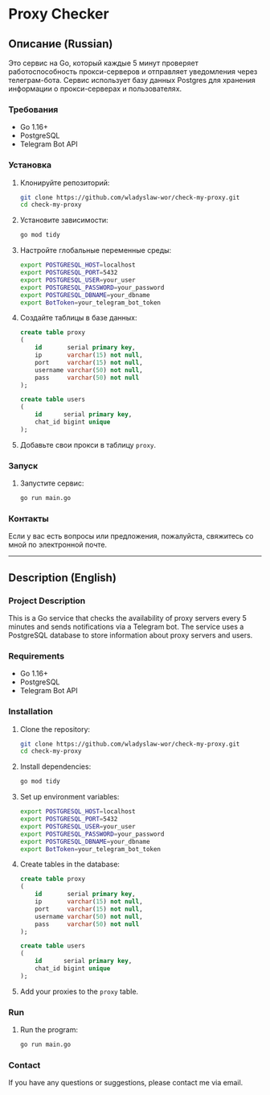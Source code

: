 # Proxy Checker

## Описание (Russian)

Это сервис на Go, который каждые 5 минут проверяет работоспособность прокси-серверов и отправляет уведомления через телеграм-бота. Сервис использует базу данных Postgres для хранения информации о прокси-серверах и пользователях.

### Требования

- Go 1.16+
- PostgreSQL
- Telegram Bot API

### Установка

1. Клонируйте репозиторий:
    ```sh
    git clone https://github.com/wladyslaw-wor/check-my-proxy.git
    cd check-my-proxy
    ```

2. Установите зависимости:
    ```sh
    go mod tidy
    ```

3. Настройте глобальные переменные среды:
    ```sh
    export POSTGRESQL_HOST=localhost
    export POSTGRESQL_PORT=5432
    export POSTGRESQL_USER=your_user
    export POSTGRESQL_PASSWORD=your_password
    export POSTGRESQL_DBNAME=your_dbname
    export BotToken=your_telegram_bot_token
    ```

4. Создайте таблицы в базе данных:
    ```sql
    create table proxy
    (
        id       serial primary key,
        ip       varchar(15) not null,
        port     varchar(15) not null,
        username varchar(50) not null,
        pass     varchar(50) not null
    );

    create table users
    (
        id      serial primary key,
        chat_id bigint unique
    );
    ```

5. Добавьте свои прокси в таблицу `proxy`.

### Запуск

1. Запустите сервис:
    ```sh
    go run main.go
    ```

### Контакты

Если у вас есть вопросы или предложения, пожалуйста, свяжитесь со мной по электронной почте.

---

## Description (English)

### Project Description

This is a Go service that checks the availability of proxy servers every 5 minutes and sends notifications via a Telegram bot. The service uses a PostgreSQL database to store information about proxy servers and users.

### Requirements

- Go 1.16+
- PostgreSQL
- Telegram Bot API

### Installation

1. Clone the repository:
    ```sh
    git clone https://github.com/wladyslaw-wor/check-my-proxy.git
    cd check-my-proxy
    ```

2. Install dependencies:
    ```sh
    go mod tidy
    ```

3. Set up environment variables:
    ```sh
    export POSTGRESQL_HOST=localhost
    export POSTGRESQL_PORT=5432
    export POSTGRESQL_USER=your_user
    export POSTGRESQL_PASSWORD=your_password
    export POSTGRESQL_DBNAME=your_dbname
    export BotToken=your_telegram_bot_token
    ```

4. Create tables in the database:
    ```sql
    create table proxy
    (
        id       serial primary key,
        ip       varchar(15) not null,
        port     varchar(15) not null,
        username varchar(50) not null,
        pass     varchar(50) not null
    );

    create table users
    (
        id      serial primary key,
        chat_id bigint unique
    );
    ```

5. Add your proxies to the `proxy` table.

### Run

1. Run the program:
    ```sh
    go run main.go
    ```

### Contact

If you have any questions or suggestions, please contact me via email.
